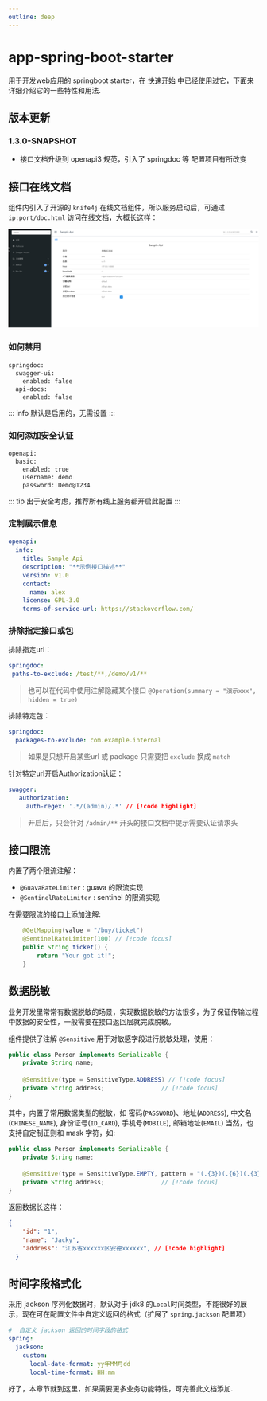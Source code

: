```yaml
---
outline: deep
---
```


# app-spring-boot-starter

用于开发web应用的 springboot starter，在 [快速开始](../quickstart) 中已经使用过它，下面来详细介绍它的一些特性和用法.

## 版本更新

### 1.3.0-SNAPSHOT

- 接口文档升级到 openapi3 规范，引入了 springdoc 等 配置项目有所改变

## 接口在线文档

组件内引入了开源的 `knife4j` 在线文档组件，所以服务启动后，可通过 `ip:port/doc.html` 访问在线文档，大概长这样：

![在线文档截图](/images/api_doc.png)

### 如何禁用

```yaml{3,5}
springdoc:
  swagger-ui:
    enabled: false
  api-docs:
    enabled: false
```
::: info
默认是启用的，无需设置
:::

### 如何添加安全认证

```yaml{3-5}
openapi:
  basic:
    enabled: true
    username: demo
    password: Demo@1234
```

::: tip
出于安全考虑，推荐所有线上服务都开启此配置
:::

### 定制展示信息

```yaml
openapi:
  info:
    title: Sample Api
    description: "**示例接口描述**"
    version: v1.0
    contact:
      name: alex
    license: GPL-3.0
    terms-of-service-url: https://stackoverflow.com/
```

 ### 排除指定接口或包

排除指定url：

 ```yaml
springdoc:
  paths-to-exclude: /test/**,/demo/v1/**
 ```
> 也可以在代码中使用注解隐藏某个接口 `@Operation(summary = "演示xxx", hidden = true)`

排除特定包：
```yaml
springdoc:
  packages-to-exclude: com.example.internal
```

> 如果是只想开启某些url 或 package 只需要把 `exclude` 换成 `match`

 针对特定url开启Authorization认证：

 ```yaml
swagger:
    authorization:
      auth-regex: '.*/(admin)/.*' // [!code highlight]
 ```

 > 开启后，只会针对 `/admin/**` 开头的接口文档中提示需要认证请求头

## 接口限流

内置了两个限流注解：
- `@GuavaRateLimiter` : guava 的限流实现
- `@SentinelRateLimiter` : sentinel 的限流实现

在需要限流的接口上添加注解:

```java
    @GetMapping(value = "/buy/ticket")
    @SentinelRateLimiter(100) // [!code focus]
    public String ticket() {
        return "Your got it!";
    }
```

## 数据脱敏

业务开发里常常有数据脱敏的场景，实现数据脱敏的方法很多，为了保证传输过程中数据的安全性，一般需要在接口返回层就完成脱敏。

组件提供了注解 `@Sensitive` 用于对敏感字段进行脱敏处理，使用：

```java
public class Person implements Serializable {
    private String name;

    @Sensitive(type = SensitiveType.ADDRESS) // [!code focus]
    private String address;                // [!code focus]  
}
```

其中，内置了常用数据类型的脱敏，如 密码(`PASSWORD`)、地址(`ADDRESS`), 中文名(`CHINESE_NAME`), 身份证号(`ID_CARD`), 手机号(`MOBILE`), 邮箱地址(`EMAIL`)
当然，也支持自定制正则和 mask 字符，如:

```java
public class Person implements Serializable {
    private String name;

    @Sensitive(type = SensitiveType.EMPTY, pattern = "(.{3})(.{6})(.{3})(.+)", group = {2, 4}, mask = "x") // [!code focus]
    private String address;                // [!code focus]  
}
```
返回数据长这样：

```json
{
    "id": "1",
    "name": "Jacky",
    "address": "江苏省xxxxxx区安德xxxxxx", // [!code highlight]
  }
```
## 时间字段格式化

采用 jackson 序列化数据时，默认对于 jdk8 的`Local`时间类型，不能很好的展示，现在可在配置文件中自定义返回的格式（扩展了  `spring.jackson` 配置项）

```yaml
#  自定义 jackson 返回的时间字段的格式
spring:
  jackson:
    custom:
      local-date-format: yy年MM月dd
      local-time-format: HH:mm
```

好了，本章节就到这里，如果需要更多业务功能特性，可完善此文档添加.
